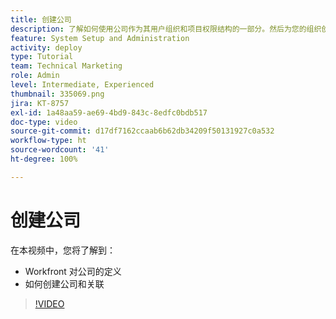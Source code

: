 ```yaml
---
title: 创建公司
description: 了解如何使用公司作为其用户组织和项目权限结构的一部分。然后为您的组织创建公司。
feature: System Setup and Administration
activity: deploy
type: Tutorial
team: Technical Marketing
role: Admin
level: Intermediate, Experienced
thumbnail: 335069.png
jira: KT-8757
exl-id: 1a48aa59-ae69-4bd9-843c-8edfc0bdb517
doc-type: video
source-git-commit: d17df7162ccaab6b62db34209f50131927c0a532
workflow-type: ht
source-wordcount: '41'
ht-degree: 100%

---
```


# 创建公司

在本视频中，您将了解到：

* Workfront 对公司的定义
* 如何创建公司和关联

>[!VIDEO](https://video.tv.adobe.com/v/3432860/?quality=12&learn=on&enablevpops&captions=chi_hans)
